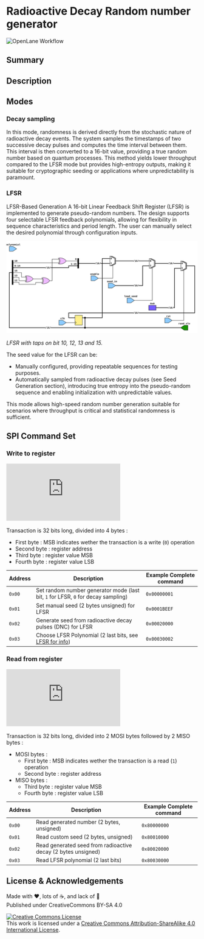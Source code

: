 # Radioactive Decay Random number generator

![OpenLane Workflow](https://github.com/fred-corp/RDRNG/actions/workflows/gds.yaml/badge.svg)

## Summary

## Description

## Modes

### Decay sampling

In this mode, randomness is derived directly from the stochastic nature of radioactive decay events. The system samples the timestamps of two successive decay pulses and computes the time interval between them. This interval is then converted to a 16-bit value, providing a true random number based on quantum processes.
This method yields lower throughput compared to the LFSR mode but provides high-entropy outputs, making it suitable for cryptographic seeding or applications where unpredictability is paramount.

### LFSR

LFSR-Based Generation
A 16-bit Linear Feedback Shift Register (LFSR) is implemented to generate pseudo-random numbers. The design supports four selectable LFSR feedback polynomials, allowing for flexibility in sequence characteristics and period length. The user can manually select the desired polynomial through configuration inputs.

![LFSR](/rtl/rand_gen/rand_gen_schematic.svg)

*LFSR with taps on bit 10, 12, 13 and 15.*

The seed value for the LFSR can be:

* Manually configured, providing repeatable sequences for testing purposes.
* Automatically sampled from radioactive decay pulses (see Seed Generation section), introducing true entropy into the pseudo-random sequence and enabling initialization with unpredictable values.

This mode allows high-speed random number generation suitable for scenarios where throughput is critical and statistical randomness is sufficient.

## SPI Command Set

### Write to register

![Write sequence](https://svg.wavedrom.com/github/fred-corp/RDRNG/main/docs/spi-write_wave.json)

Transaction is 32 bits long, divided into 4 bytes :

* First byte : MSB indicates wether the transaction is a write (`0`) operation
* Second byte : register address
* Third byte : register value MSB
* Fourth byte : register value LSB

| Address | Description                                                                       | Example Complete command |
| ------- | --------------------------------------------------------------------------------- | ------------------------ |
| `0x00`  | Set random number generator mode (last bit, `1` for LFSR, `0` for decay sampling) | `0x00000001`             |
| `0x01`  | Set manual seed (2 bytes unsigned) for LFSR                                       | `0x0001BEEF`             |
| `0x02`  | Generate seed from radioactive decay pulses (DNC) for LFSR                        | `0x00020000`             |
| `0x03`  | Choose LFSR Polynomial (2 last bits, see [LFSR for info](#lfsr))                  | `0x00030002`             |

### Read from register

![Read sequence](https://svg.wavedrom.com/github/fred-corp/RDRNG/main/docs/spi-read_wave.json)

Transaction is 32 bits long, divided into 2 MOSI bytes followed by 2 MISO bytes :

* MOSI bytes :
  * First byte : MSB indicates wether the transaction is a read (`1`) operation
  * Second byte : register address
* MISO bytes :
  * Third byte : register value MSB
  * Fourth byte : register value LSB

| Address | Description                                                                       | Example Complete command |
| ------- | --------------------------------------------------------------------------------- | ------------------------ |
| `0x00`  | Read generated number (2 bytes, unsigned)                                         | `0x80000000`             |
| `0x01`  | Read custom seed (2 bytes, unsigned)                                              | `0x80010000`             |
| `0x02`  | Read generated seed from radioactive decay (2 bytes unsigned)                     | `0x80020000`             |
| `0x03`  | Read LFSR polynomial (2 last bits)                                                | `0x80030000`             |

## License & Acknowledgements

Made with ❤️, lots of ☕️, and lack of 🛌  
Published under CreativeCommons BY-SA 4.0

[![Creative Commons License](https://i.creativecommons.org/l/by-sa/4.0/88x31.png)](http://creativecommons.org/licenses/by-sa/4.0/)  
This work is licensed under a [Creative Commons Attribution-ShareAlike 4.0 International License](http://creativecommons.org/licenses/by-sa/4.0/).
